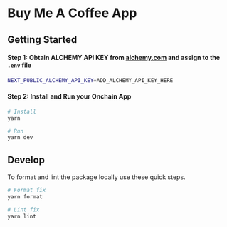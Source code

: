 # Buy Me A Coffee App

## Getting Started

#### Step 1: Obtain ALCHEMY API KEY from [alchemy.com](https://www.alchemy.com/) and assign to the `.env` file

```bash
NEXT_PUBLIC_ALCHEMY_API_KEY=ADD_ALCHEMY_API_KEY_HERE
```

#### Step 2: Install and Run your Onchain App

```bash
# Install
yarn

# Run
yarn dev
```

## Develop

To format and lint the package locally use these quick steps.

```bash
# Format fix
yarn format

# Lint fix
yarn lint
```
